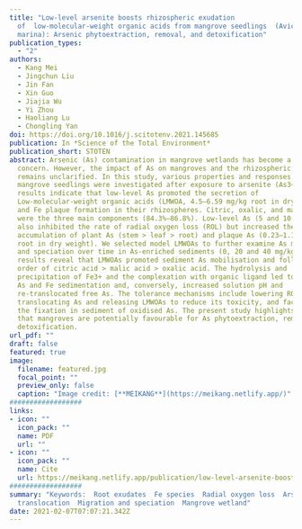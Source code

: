```yaml
---
title: "Low-level arsenite boosts rhizospheric exudation
  of  low-molecular-weight organic acids from mangrove seedlings  (Avicennia
  marina): Arsenic phytoextraction, removal, and detoxification"
publication_types:
  - "2"
authors:
  - Kang Mei
  - Jingchun Liu
  - Jin Fan
  - Xin Guo
  - Jiajia Wu
  - Yi Zhou
  - Haoliang Lu
  - Chongling Yan
doi: https://doi.org/10.1016/j.scitotenv.2021.145685
publication: In *Science of the Total Environment*
publication_short: STOTEN
abstract: Arsenic (As) contamination in mangrove wetlands has become a major
  concern. However, the impact of As on mangroves and the rhizospheric mechanism
  remains unclarified. In this study, various properties and responses of
  mangrove seedlings were investigated after exposure to arsenite (As3+). The
  results indicate that low-level As promoted the secretion of
  Low-molecular-weight organic acids (LMWOA, 4.5–6.59 mg/kg root in dry weight)
  and Fe plaque formation in their rhizospheres. Citric, oxalic, and malic acid
  were the three main components (84.3%–86.8%). Low-level As (5 and 10 μmol/L)
  also inhibited the rate of radial oxygen loss (ROL) but increased the
  accumulation of plant As (stem > leaf > root) and plaque As (0.23–1.13 mg/kg
  root in dry weight). We selected model LMWOAs to further examine As migration
  and speciation over time in As-enriched sediments (0, 20 and 40 mg/kg). The
  results reveal that LMWOAs promoted sediment As mobilisation and followed the
  order of citric acid > malic acid > oxalic acid. The hydrolysis and
  precipitation of Fe3+ and the complexation with organic ligand led to aqueous
  As and Fe sedimentation and, conversely, increased solution pH and
  re-translocated free As. The tolerance mechanisms include lowering ROL,
  translocating As and releasing LMWOAs to reduce its toxicity, and facilitating
  the fixation in sediment of oxidised As. The present study highlights the fact
  that mangroves are potentially favourable for As phytoextraction, removal and
  detoxification.
url_pdf: ""
draft: false
featured: true
image:
  filename: featured.jpg
  focal_point: ""
  preview_only: false
  caption: "Image credit: [**MEIKANG**](https://meikang.netlify.app/)"
##################  
links:
- icon: ""
  icon_pack: ""
  name: PDF
  url: ""
- icon: ""
  icon_pack: ""
  name: Cite
  url: https://meikang.netlify.app/publication/low-level-arsenite-boosts-rhizospheric-exudation-of-low-molecular-weight-organic-acids-from-mangrove-seedlings-avicennia-marina-arsenic-phytoextraction-removal-and-detoxification/meikang_paper3-2021-CHEMOSPHERE.pdf
##################
summary: "Keywords:  Root exudates  Fe species  Radial oxygen loss  Arsenic
  translocation  Migration and speciation  Mangrove wetland"
date: 2021-02-07T07:07:21.342Z
---
```


